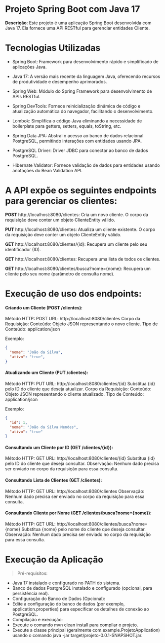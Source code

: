 # Projeto Spring Boot com Java 17


**Descrição**:
Este projeto é uma aplicação Spring Boot desenvolvida com Java 17. Ela fornece uma API RESTful para gerenciar entidades Cliente.

# Tecnologias Utilizadas
- Spring Boot: Framework para desenvolvimento rápido e simplificado de aplicações Java.

- Java 17: A versão mais recente da linguagem Java, oferecendo recursos de produtividade e desempenho aprimorados.

- Spring Web: Módulo do Spring Framework para desenvolvimento de APIs RESTful.

- Spring DevTools: Fornece reinicialização dinâmica de código e atualização automática do navegador, facilitando o desenvolvimento.

- Lombok: Simplifica o código Java eliminando a necessidade de boilerplate para getters, setters, equals, toString, etc.

- Spring Data JPA: Abstrai o acesso ao banco de dados relacional PostgreSQL, permitindo interações com entidades usando JPA.

- PostgreSQL Driver: Driver JDBC para conectar ao banco de dados PostgreSQL.

- Hibernate Validator: Fornece validação de dados para entidades usando anotações do Bean Validation API.



# A API expõe os seguintes endpoints para gerenciar os clientes:


**POST** http://localhost:8080/clientes: Cria um novo cliente. O corpo da requisição deve conter um objeto ClienteEntity válido.

**PUT** http://localhost:8080/clientes: Atualiza um cliente existente. O corpo da requisição deve conter um objeto ClienteEntity válido.

**GET** http://localhost:8080/clientes/{id}: Recupera um cliente pelo seu identificador (ID).

**GET** http://localhost:8080/clientes: Recupera uma lista de todos os clientes.

**GET** http://localhost:8080/clientes/busca?nome={nome}: Recupera um cliente pelo seu nome (parâmetro de consulta nome).

  

# Execução de uso dos endpoints:

#### Criando um Cliente (POST /clientes):

Método HTTP: POST
URL: http://localhost:8080/clientes
Corpo da Requisição:
Conteúdo: Objeto JSON representando o novo cliente.
Tipo de Conteúdo: application/json

Exemplo:

```JSON
{
  "nome": "João da Silva",
  "ativo": "true",
}
```

  
#### Atualizando um Cliente (PUT /clientes):

Método HTTP: PUT
URL: http://localhost:8080/clientes/{id}
Substitua {id} pelo ID do cliente que deseja atualizar.
Corpo da Requisição:
Conteúdo: Objeto JSON representando o cliente atualizado.
Tipo de Conteúdo: application/json

Exemplo:

```JSON
{
  "id": 1,
  "nome": "João da Silva Mendes",
  "ativo": "true" 
}

```

  

#### Consultando um Cliente por ID (GET /clientes/{id}):

Método HTTP: GET
URL: http://localhost:8080/clientes/{id}
Substitua {id} pelo ID do cliente que deseja consultar.
Observação: Nenhum dado precisa ser enviado no corpo da requisição para essa consulta.

  
#### Consultando Lista de Clientes (GET /clientes):

Método HTTP: GET
URL: http://localhost:8080/clientes
Observação: Nenhum dado precisa ser enviado no corpo da requisição para essa consulta.

  
#### Consultando Cliente por Nome (GET /clientes/busca?nome={nome}):

Método HTTP: GET
URL: http://localhost:8080/clientes/busca?nome={nome}
Substitua {nome} pelo nome do cliente que deseja consultar.
Observação: Nenhum dado precisa ser enviado no corpo da requisição para essa consulta.

  

# Execução da Aplicação
  
>Pré-requisitos:
- Java 17 instalado e configurado no PATH do sistema.
- Banco de dados PostgreSQL instalado e configurado (opcional, para persistência real).
- Configuração do Banco de Dados (Opcional):
- Edite a configuração do banco de dados (por exemplo, application.properties) para especificar os detalhes de conexão ao PostgreSQL.
- Compilação e execução:
- Execute o comando mvn clean install para compilar o projeto.
- Execute a classe principal (geralmente com.example.ProjetoApplication) usando o comando java -jar target/projeto-0.0.1-SNAPSHOT.jar.
